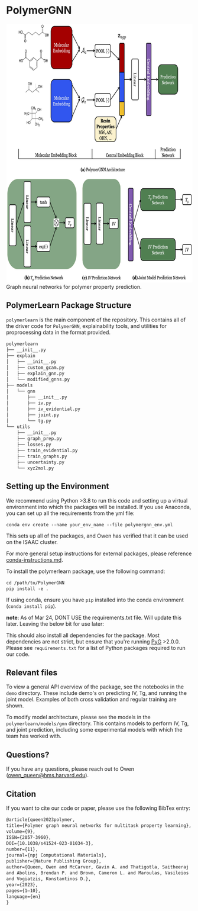 # PolymerGNN
<img src="https://github.com/owencqueen/PolymerGNN/blob/main/img/whole_arch.jpg" data-canonical-src="https://github.com/owencqueen/PolymerGNN/blob/main/img/whole_arch.jpg" width="700" height="700" />
Graph neural networks for polymer property prediction.

## PolymerLearn Package Structure
`polymerlearn` is the main component of the repository. This contains all of the driver code for `PolymerGNN`, explainability tools, and utilities for proprocessing data in the format provided.

```
polymerlearn
├── __init__.py
├── explain
│   ├── __init__.py
│   ├── custom_gcam.py
│   ├── explain_gnn.py
│   └── modified_gnns.py
├── models
│   └── gnn
│       ├── __init__.py
│       ├── iv.py
│       ├── iv_evidential.py
│       ├── joint.py
│       └── tg.py
└── utils
    ├── __init__.py
    ├── graph_prep.py
    ├── losses.py
    ├── train_evidential.py
    ├── train_graphs.py
    ├── uncertainty.py
    └── xyz2mol.py
```

## Setting up the Environment

We recommend using Python >3.8 to run this code and setting up a virtual environment into which the packages will be installed. If you use Anaconda, you can set up all the requirements from the yml file:
```
conda env create --name your_env_name --file polymergnn_env.yml
```
This sets up all of the packages, and Owen has verified that it can be used on the ISAAC cluster.

For more general setup instructions for external packages, please reference [conda-instructions.md](https://github.com/owencqueen/PolymerGNN/blob/main/conda-instructions.md).

To install the polymerlearn package, use the following command:
```
cd /path/to/PolymerGNN
pip install -e .
```
If using conda, ensure you have `pip` installed into the conda environment (`conda install pip`).

**note**: As of Mar 24, DONT USE the requirements.txt file. Will update this later. Leaving the below bit for use later:

This should also install all dependencies for the package. Most dependencies are not strict, but ensure that you're running [PyG](https://pytorch-geometric.readthedocs.io/en/latest/) >2.0.0. Please see `requirements.txt` for a list of Python packages required to run our code.

## Relevant files
To view a general API overview of the package, see the notebooks in the `demo` directory. These include demo's on predicting IV, Tg, and running the joint model. Examples of both cross validation and regular training are shown. 

To modify model architecture, please see the models in the `polymerlearn/models/gnn` directory. This contains models to perform IV, Tg, and joint prediction, including some experimental models with which the team has worked with.

## Questions?
If you have any questions, please reach out to Owen (owen_queen@hms.harvard.edu).

## Citation

If you want to cite our code or paper, please use the following BibTex entry:
```
@article{queen2023polymer, 
title={Polymer graph neural networks for multitask property learning}, 
volume={9}, 
ISSN={2057-3960}, 
DOI={10.1038/s41524-023-01034-3}, 
number={11}, 
journal={npj Computational Materials}, 
publisher={Nature Publishing Group}, 
author={Queen, Owen and McCarver, Gavin A. and Thatigotla, Saitheeraj and Abolins, Brendan P. and Brown, Cameron L. and Maroulas, Vasileios and Vogiatzis, Konstantinos D.}, 
year={2023}, 
pages={1–10}, 
language={en} 
}
```
